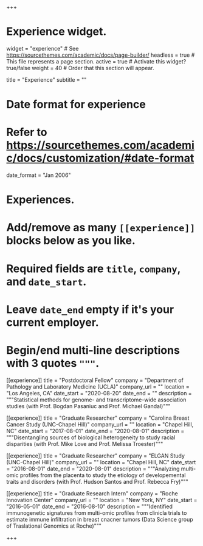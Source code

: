 +++
# Experience widget.
widget = "experience"  # See https://sourcethemes.com/academic/docs/page-builder/
headless = true  # This file represents a page section.
active = true  # Activate this widget? true/false
weight = 40  # Order that this section will appear.

title = "Experience"
subtitle = ""

# Date format for experience
#   Refer to https://sourcethemes.com/academic/docs/customization/#date-format
date_format = "Jan 2006"

# Experiences.
#   Add/remove as many `[[experience]]` blocks below as you like.
#   Required fields are `title`, `company`, and `date_start`.
#   Leave `date_end` empty if it's your current employer.
#   Begin/end multi-line descriptions with 3 quotes `"""`.

[[experience]]
  title = "Postdoctoral Fellow"
  company = "Department of Pathology and Laboratory Medicine (UCLA)"
  company_url = ""
  location = "Los Angeles, CA"
  date_start = "2020-08-20"
  date_end = ""
  description = """Statistical methods for genome- and transcriptome-wide association studies
  (with Prof. Bogdan Pasaniuc and Prof. Michael Gandal)"""

[[experience]]
  title = "Graduate Researcher"
  company = "Carolina Breast Cancer Study (UNC-Chapel Hill)"
  company_url = ""
  location = "Chapel Hill, NC"
  date_start = "2017-08-01"
  date_end = "2020-08-01"
  description = """Disentangling sources of biological heterogeneity to study
  racial disparities (with Prof. Mike Love and Prof. Melissa Troester)"""

[[experience]]
  title = "Graduate Researcher"
  company = "ELGAN Study (UNC-Chapel Hill)"
  company_url = ""
  location = "Chapel Hill, NC"
  date_start = "2016-08-01"
  date_end = "2020-08-01"
  description = """Analyzing multi-omic profiles from the placenta to study the etiology of developemental traits and disorders (with Prof. Hudson Santos and Prof. Rebecca Fry)"""
  
[[experience]]
  title = "Graduate Research Intern"
  company = "Roche Innovation Center"
  company_url = ""
  location = "New York, NY"
  date_start = "2016-05-01"
  date_end = "2016-08-10"
  description = """Identified immunogenetic signatures from multi-omic profiles from clinicla trials to estimate immune infiltration in breast cnacner tumors (Data Science group of Traslational Genomics at Roche)"""

+++

